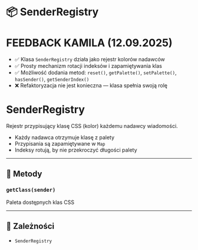 # 📦 SenderRegistry

FEEDBACK KAMILA (12.09.2025)
=============================
- ✅ Klasa `SenderRegistry` działa jako rejestr kolorów nadawców
- ✅ Prosty mechanizm rotacji indeksów i zapamiętywania klas
- ✅ Możliwość dodania metod: `reset()`, `getPalette()`, `setPalette()`, `hasSender()`, `getSenderIndex()`
- ❌ Refaktoryzacja nie jest konieczna — klasa spełnia swoją rolę

SenderRegistry
==============
Rejestr przypisujący klasę CSS (kolor) każdemu nadawcy wiadomości.
- Każdy nadawca otrzymuje klasę z palety
- Przypisania są zapamiętywane w `Map`
- Indeksy rotują, by nie przekroczyć długości palety


---
## 🔧 Metody

### `getClass(sender)`

Paleta dostępnych klas CSS


---
## 🔗 Zależności

- `SenderRegistry`
